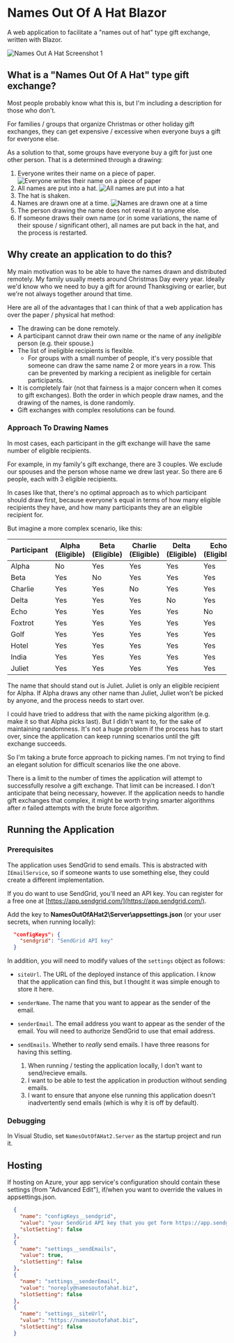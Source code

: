 # Names Out Of A Hat Blazor

A web application to facilitate a "names out of hat" type gift exchange, written with Blazor.

![Names Out A Hat Screenshot 1](docs/screenshot_01.png)

## What is a "Names Out Of A Hat" type gift exchange?

Most people probably know what this is, but I'm including a description for those who don't.

For families / groups that organize Christmas or other holiday gift exchanges, they can get expensive / excessive when everyone buys a gift for everyone else.

As a solution to that, some groups have everyone buy a gift for just one other person. That is a determined through a drawing:

1. Everyone writes their name on a piece of paper.
![Everyone writes their name on a piece of paper](docs/IMG_8224.jpg)
2. All names are put into a hat.
![All names are put into a hat](docs/IMG_8222.jpg)
3. The hat is shaken.
4. Names are drawn one at a time.
![Names are drawn one at a time](docs/IMG_8223.jpg)
5. The person drawing the name does not reveal it to anyone else.
6. If someone draws their own name (or in some variations, the name of their spouse / significant other), all names are put back in the hat, and the process is restarted.

## Why create an application to do this?

My main motivation was to be able to have the names drawn and distributed remotely. My family usually meets around Christmas Day every year. Ideally we'd know who we need to buy a gift for around Thanksgiving or earlier, but we're not always together around that time.

Here are all of the advantages that I can think of that a web application has over the paper / physical hat method:

* The drawing can be done remotely.
* A participant cannot draw their own name or the name of any _ineligible_ person (e.g. their spouse.)
* The list of ineligible recipients is flexible.
    * For groups with a small number of people, it's very possible that someone can draw the same name 2 or more years in a row. This can be prevented by marking a recipient as ineligible for certain participants.
* It is completely fair (not that fairness is a major concern when it comes to gift exchanges). Both the order in which people draw names, and the drawing of the names, is done randomly.
* Gift exchanges with complex resolutions can be found.

### Approach To Drawing Names

In most cases, each participant in the gift exchange will have the same number of eligible recipients.

For example, in my family's gift exchange, there are 3 couples. We exclude our spouses and the person whose name we drew last year. So there are 6 people, each with 3 eligible recipients.

In cases like that, there's no optimal approach as to which participant should draw first, because everyone's equal in terms of how many eligible recipients they have, and how many participants they are an eligible recipient for.

But imagine a more complex scenario, like this:

| Participant | Alpha (Eligible) | Beta (Eligible) | Charlie (Eligible) | Delta (Eligible) | Echo (Eligible) | Foxtrot (Eligible) | Golf (Eligible) | Hotel (Eligible) | India (Eligible) | Juliet (Eligible) |
| ----------- | ---------------- | --------------- | ------------------ | ---------------- | --------------- | ------------------ | --------------- | ---------------- | ---------------- | ----------------- |
| Alpha       | No               | Yes             | Yes                | Yes              | Yes             | Yes                | Yes             | Yes              | Yes              | Yes               |
| Beta        | Yes              | No              | Yes                | Yes              | Yes             | Yes                | Yes             | Yes              | Yes              | No                |
| Charlie     | Yes              | Yes             | No                 | Yes              | Yes             | Yes                | Yes             | Yes              | Yes              | No                |
| Delta       | Yes              | Yes             | Yes                | No               | Yes             | Yes                | Yes             | Yes              | Yes              | No                |
| Echo        | Yes              | Yes             | Yes                | Yes              | No              | Yes                | Yes             | Yes              | Yes              | No                |
| Foxtrot     | Yes              | Yes             | Yes                | Yes              | Yes             | No                 | Yes             | Yes              | Yes              | No                |
| Golf        | Yes              | Yes             | Yes                | Yes              | Yes             | Yes                | No              | Yes              | Yes              | No                |
| Hotel       | Yes              | Yes             | Yes                | Yes              | Yes             | Yes                | Yes             | No               | Yes              | No                |
| India       | Yes              | Yes             | Yes                | Yes              | Yes             | Yes                | Yes             | Yes              | No               | No                |
| Juliet      | Yes              | Yes             | Yes                | Yes              | Yes             | Yes                | Yes             | Yes              | Yes              | No                |

The name that should stand out is Juliet. Juliet is only an eligible recipient for Alpha. If Alpha draws any other name than Juliet, Juliet won't be picked by anyone, and the process needs to start over.

I could have tried to address that with the name picking algorithm (e.g. make it so that Alpha picks last). But I didn't want to, for the sake of maintaining randomness. It's not a huge problem if the process has to start over, since the application can keep running scenarios until the gift exchange succeeds.

So I'm taking a brute force approach to picking names. I'm not trying to find an elegant solution for difficult scenarios like the one above.

There is a limit to the number of times the application will attempt to successfully resolve a gift exchange. That limit can be increased. I don't anticipate that being necessary, however. If the application needs to handle gift exchanges that complex, it might be worth trying smarter algorithms after _n_ failed attempts with the brute force algorithm.

## Running the Application

### Prerequisites

The application uses SendGrid to send emails. This is abstracted with `IEmailService`, so if someone wants to use something else, they could create a different implementation.

If you do want to use SendGrid, you'll need an API key. You can register for a free one at [https://app.sendgrid.com/](https://app.sendgrid.com/).

Add the key to **NamesOutOfAHat2\Server\appsettings.json** (or your user secrets, when running locally):

```json
  "configKeys": {
    "sendgrid": "SendGrid API key"
  }
```

In addition, you will need to modify values of the `settings` object as follows:

* `siteUrl`. The URL of the deployed instance of this application. I know that the application can find this, but I thought it was simple enough to store it here.
* `senderName`. The name that you want to appear as the sender of the email.
* `senderEmail`. The email address you want to appear as the sender of the email. You will need to authorize SendGrid to use that email address.
* `sendEmails`. Whether to _really_ send emails. I have three reasons for having this setting.

    1. When running / testing the application locally, I don't want to send/recieve emails.
    2. I want to be able to test the application in production without sending emails.
    3. I want to ensure that anyone else running this application doesn't inadvertently send emails (which is why it is off by default).

### Debugging

In Visual Studio, set `NamesOutOfAHat2.Server` as the startup project and run it.

## Hosting

If hosting on Azure, your app service's configuration should contain these settings (from "Advanced Edit"), if/when you want to override the values in appsettings.json.

```json
  {
    "name": "configKeys__sendgrid",
    "value": "your SendGrid API key that you get form https://app.sendgrid.com/",
    "slotSetting": false
  },
  {
    "name": "settings__sendEmails",
    "value": true,
    "slotSetting": false
  },
  {
    "name": "settings__senderEmail",
    "value": "noreply@namesoutofahat.biz",
    "slotSetting": false
  },
  {
    "name": "settings__siteUrl",
    "value": "https://namesoutofahat.biz",
    "slotSetting": false
  }
```